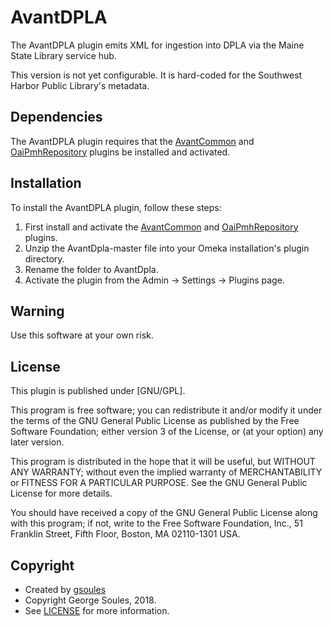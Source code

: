 # AvantDPLA

The AvantDPLA plugin emits XML for ingestion into DPLA via the Maine State Library service hub.

This version is not yet configurable. It is hard-coded for the Southwest Harbor Public Library's metadata.

## Dependencies
The AvantDPLA plugin requires that the [AvantCommon](https://github.com/gsoules/AvantCommon) and
[OaiPmhRepository](https://github.com/zerocrates/OaiPmhRepository) plugins be installed and activated.

## Installation

To install the AvantDPLA plugin, follow these steps:

1. First install and activate the [AvantCommon](https://github.com/gsoules/AvantCommon) and
[OaiPmhRepository](https://github.com/zerocrates/OaiPmhRepository) plugins.
1. Unzip the AvantDpla-master file into your Omeka installation's plugin directory.
1. Rename the folder to AvantDpla.
1. Activate the plugin from the Admin → Settings → Plugins page.

## Warning

Use this software at your own risk.

##  License

This plugin is published under [GNU/GPL].

This program is free software; you can redistribute it and/or modify it under
the terms of the GNU General Public License as published by the Free Software
Foundation; either version 3 of the License, or (at your option) any later
version.

This program is distributed in the hope that it will be useful, but WITHOUT
ANY WARRANTY; without even the implied warranty of MERCHANTABILITY or FITNESS
FOR A PARTICULAR PURPOSE. See the GNU General Public License for more
details.

You should have received a copy of the GNU General Public License along with
this program; if not, write to the Free Software Foundation, Inc.,
51 Franklin Street, Fifth Floor, Boston, MA 02110-1301 USA.

Copyright
---------

* Created by [gsoules](https://github.com/gsoules)
* Copyright George Soules, 2018.
* See [LICENSE](https://github.com/gsoules/AvantDpla/blob/master/LICENSE) for more information.

